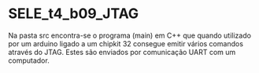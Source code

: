 # SELE_t4_b09_JTAG
Na pasta src encontra-se o programa (main) em C++ que quando utilizado por um arduino ligado a um chipkit 32 consegue emitir vários comandos através do JTAG. Estes são enviados por comunicação UART com um computador.
